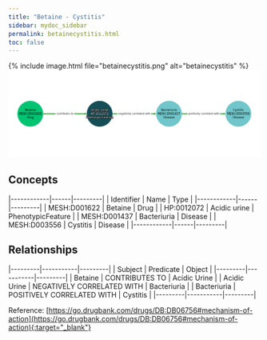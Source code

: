 ```yaml
---
title: "Betaine - Cystitis"
sidebar: mydoc_sidebar
permalink: betainecystitis.html
toc: false 
---
```


{% include image.html file="betainecystitis.png" alt="betainecystitis" %}![Path Visualization](/images/betainecystitis.png)

## Concepts

|------------|------|---------|
| Identifier | Name | Type    |
|------------|------|---------|
| MESH:D001622 | Betaine | Drug |
| HP:0012072 | Acidic urine | PhenotypicFeature |
| MESH:D001437 | Bacteriuria | Disease |
| MESH:D003556 | Cystitis | Disease |
|------------|------|---------|

## Relationships

|---------|-----------|---------|
| Subject | Predicate | Object  |
|---------|-----------|---------|
| Betaine | CONTRIBUTES TO | Acidic Urine |
| Acidic Urine | NEGATIVELY CORRELATED WITH | Bacteriuria |
| Bacteriuria | POSITIVELY CORRELATED WITH | Cystitis |
|---------|-----------|---------|

Reference: [https://go.drugbank.com/drugs/DB:DB06756#mechanism-of-action](https://go.drugbank.com/drugs/DB:DB06756#mechanism-of-action){:target="_blank"}